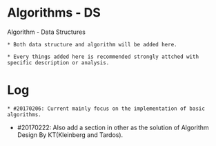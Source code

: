 # Algorithms - DS
Algorithm - Data Structures

	* Both data structure and algorithm will be added here.

	* Every things added here is recommended strongly attched with specific description or analysis.

# Log

	* #20170206: Current mainly focus on the implementation of basic algorithms.
  * #20170222: Also add a section in other as the solution of Algorithm Design By KT(Kleinberg and Tardos).
